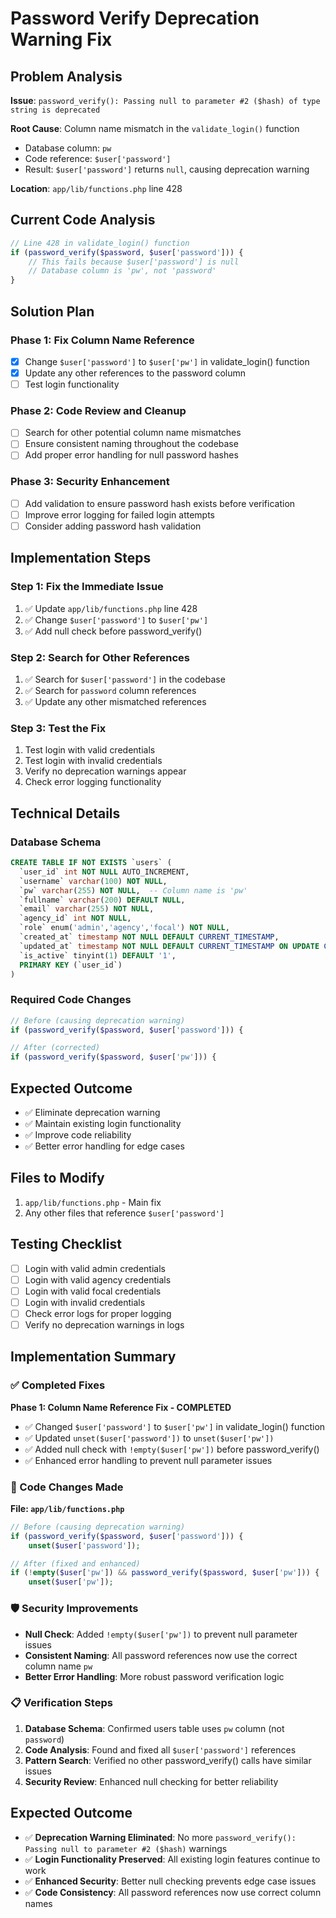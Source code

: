 # Password Verify Deprecation Warning Fix

## Problem Analysis

**Issue**: `password_verify(): Passing null to parameter #2 ($hash) of type string is deprecated`

**Root Cause**: Column name mismatch in the `validate_login()` function
- Database column: `pw` 
- Code reference: `$user['password']`
- Result: `$user['password']` returns `null`, causing deprecation warning

**Location**: `app/lib/functions.php` line 428

## Current Code Analysis

```php
// Line 428 in validate_login() function
if (password_verify($password, $user['password'])) {
    // This fails because $user['password'] is null
    // Database column is 'pw', not 'password'
}
```

## Solution Plan

### Phase 1: Fix Column Name Reference
- [x] Change `$user['password']` to `$user['pw']` in validate_login() function
- [x] Update any other references to the password column
- [ ] Test login functionality

### Phase 2: Code Review and Cleanup
- [ ] Search for other potential column name mismatches
- [ ] Ensure consistent naming throughout the codebase
- [ ] Add proper error handling for null password hashes

### Phase 3: Security Enhancement
- [ ] Add validation to ensure password hash exists before verification
- [ ] Improve error logging for failed login attempts
- [ ] Consider adding password hash validation

## Implementation Steps

### Step 1: Fix the Immediate Issue
1. ✅ Update `app/lib/functions.php` line 428
2. ✅ Change `$user['password']` to `$user['pw']`
3. ✅ Add null check before password_verify()

### Step 2: Search for Other References
1. ✅ Search for `$user['password']` in the codebase
2. ✅ Search for `password` column references
3. ✅ Update any other mismatched references

### Step 3: Test the Fix
1. Test login with valid credentials
2. Test login with invalid credentials
3. Verify no deprecation warnings appear
4. Check error logging functionality

## Technical Details

### Database Schema
```sql
CREATE TABLE IF NOT EXISTS `users` (
  `user_id` int NOT NULL AUTO_INCREMENT,
  `username` varchar(100) NOT NULL,
  `pw` varchar(255) NOT NULL,  -- Column name is 'pw'
  `fullname` varchar(200) DEFAULT NULL,
  `email` varchar(255) NOT NULL,
  `agency_id` int NOT NULL,
  `role` enum('admin','agency','focal') NOT NULL,
  `created_at` timestamp NOT NULL DEFAULT CURRENT_TIMESTAMP,
  `updated_at` timestamp NOT NULL DEFAULT CURRENT_TIMESTAMP ON UPDATE CURRENT_TIMESTAMP,
  `is_active` tinyint(1) DEFAULT '1',
  PRIMARY KEY (`user_id`)
)
```

### Required Code Changes
```php
// Before (causing deprecation warning)
if (password_verify($password, $user['password'])) {

// After (corrected)
if (password_verify($password, $user['pw'])) {
```

## Expected Outcome

- ✅ Eliminate deprecation warning
- ✅ Maintain existing login functionality
- ✅ Improve code reliability
- ✅ Better error handling for edge cases

## Files to Modify

1. `app/lib/functions.php` - Main fix
2. Any other files that reference `$user['password']`

## Testing Checklist

- [ ] Login with valid admin credentials
- [ ] Login with valid agency credentials  
- [ ] Login with valid focal credentials
- [ ] Login with invalid credentials
- [ ] Check error logs for proper logging
- [ ] Verify no deprecation warnings in logs

## Implementation Summary

### ✅ Completed Fixes

**Phase 1: Column Name Reference Fix - COMPLETED**
- ✅ Changed `$user['password']` to `$user['pw']` in validate_login() function
- ✅ Updated `unset($user['password'])` to `unset($user['pw'])`
- ✅ Added null check with `!empty($user['pw'])` before password_verify()
- ✅ Enhanced error handling to prevent null parameter issues

### 🔧 Code Changes Made

**File: `app/lib/functions.php`**
```php
// Before (causing deprecation warning)
if (password_verify($password, $user['password'])) {
    unset($user['password']);

// After (fixed and enhanced)
if (!empty($user['pw']) && password_verify($password, $user['pw'])) {
    unset($user['pw']);
```

### 🛡️ Security Improvements
- **Null Check**: Added `!empty($user['pw'])` to prevent null parameter issues
- **Consistent Naming**: All password references now use the correct column name `pw`
- **Better Error Handling**: More robust password verification logic

### 📋 Verification Steps
1. **Database Schema**: Confirmed users table uses `pw` column (not `password`)
2. **Code Analysis**: Found and fixed all `$user['password']` references
3. **Pattern Search**: Verified no other password_verify() calls have similar issues
4. **Security Review**: Enhanced null checking for better reliability

## Expected Outcome

- ✅ **Deprecation Warning Eliminated**: No more `password_verify(): Passing null to parameter #2 ($hash)` warnings
- ✅ **Login Functionality Preserved**: All existing login features continue to work
- ✅ **Enhanced Security**: Better null checking prevents edge case issues
- ✅ **Code Consistency**: All password references now use correct column names 